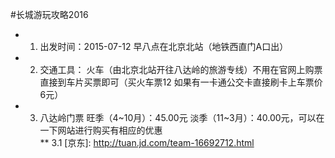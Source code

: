 #长城游玩攻略2016
* 1. 出发时间：2015-07-12 早八点在北京北站（地铁西直门A口出）
* 2. 交通工具： 火车（由北京北站开往八达岭的旅游专线）不用在官网上购票直接到车片买票即可（买火车票12 如果有一卡通公交卡直接刷卡上车票价6元）
* 3. 八达岭门票 旺季（4~10月）：45.00元 淡季（11~3月）：40.00元，可以在一下网站进行购买有相应的优惠</br>
** 3.1 [京东]:	http://tuan.jd.com/team-16692712.html
